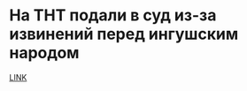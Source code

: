 # На ТНТ подали в суд из-за извинений перед ингушским народом



[LINK](https://varlamov.ru/2725579.html)